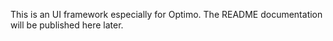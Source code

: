 This is an UI framework especially for Optimo. The README documentation will be published here later.